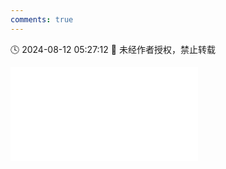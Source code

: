 ```yaml
---
comments: true
---
```


🕓 2024-08-12 05:27:12 🚫 未经作者授权，禁止转载

<div class="video-container">
<iframe src="//player.bilibili.com/player.html?isOutside=true&aid=112945459626968&bvid=BV1opYoeFEVH&cid=500001646352708&p=1&high_quality=1" scrolling="no" border="0" frameborder="no" framespacing="0" allowfullscreen="true"></iframe>
</div>
